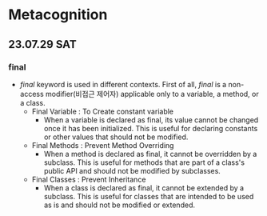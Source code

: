 # Metacognition


## 23.07.29 SAT
### final 
- *final* keyword is used in different contexts. First of all, *final* is a non-access modifier(비접근 제어자) applicable only to a variable, a method, or a class.
  - Final Variable : To Create constant variable
    - When a variable is declared as final, its value cannot be changed once it has been initialized. This is useful for declaring constants or other values that should not be modified.
  - Final Methods : Prevent Method Overriding
    - When a method is declared as final, it cannot be overridden by a subclass. This is useful for methods that are part of a class's public API and should not be modified by subclasses.
  - Final Classes : Prevent Inheritance 
    - When a class is declared as final, it cannot be extended by a subclass. This is useful for classes that are intended to be used as is and should not be modified or extended.
  